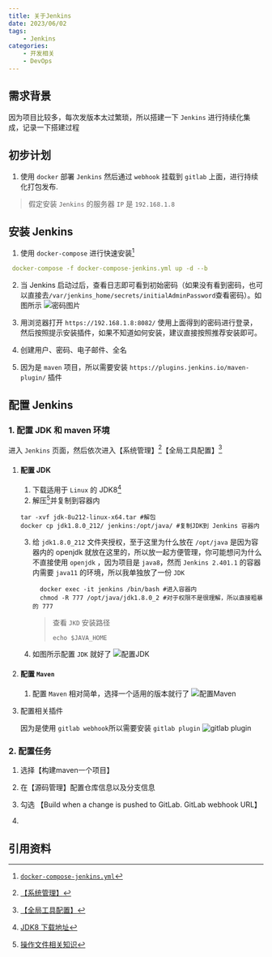 ```yaml
---
title: 关于Jenkins
date: 2023/06/02
tags:
    - Jenkins
categories:
    - 开发相关
    - DevOps
---
```


## 需求背景
因为项目比较多，每次发版本太过繁琐，所以搭建一下 ``Jenkins`` 进行持续化集成，记录一下搭建过程

## 初步计划
1. 使用 ``docker`` 部署 ``Jenkins`` 然后通过 ``webhook`` 挂载到 ``gitlab`` 上面，进行持续化打包发布.

> 假定安装 ``Jenkins`` 的服务器 ``IP`` 是 ``192.168.1.8``

## 安装 Jenkins

1. 使用 ``docker-compose`` 进行快速安装[^docker-compose]
 ```yaml
  docker-compose -f docker-compose-jenkins.yml up -d --b
 ```

2. 当 Jenkins 启动过后，查看日志即可看到初始密码（如果没有看到密码，也可以直接去``/var/jenkins_home/secrets/initialAdminPassword``查看密码）。如图所示
   ![密码图片](https://github.com/yuanl-r/file_bucket/blob/main/blog/wx_20230603025606.png?raw=true)
   
3. 用浏览器打开 ``https://192.168.1.8:8082/`` 使用上面得到的密码进行登录，然后按照提示安装插件，如果不知道如何安装，建议直接按照推荐安装即可。

4. 创建用户、密码、电子邮件、全名

5. 因为是 ``maven`` 项目，所以需要安装 ``https://plugins.jenkins.io/maven-plugin/`` 插件

## 配置 Jenkins

### 1. 配置 JDK 和 maven 环境

进入 ``Jenkins`` 页面，然后依次进入【系统管理】[^system]【全局工具配置】[^configureTools]

  1. #### 配置 JDK

     1. 下载适用于 ``Linux`` 的 JDK8[^jdk8]
     2. 解压[^targz]并复制到容器内
        
      ```shell
      tar -xvf jdk-8u212-linux-x64.tar #解包
      docker cp jdk1.8.0_212/ jenkins:/opt/java/ #复制JDK到 Jenkins 容器内        
      ```

     3. 给 ``jdk1.8.0_212`` 文件夹授权，至于这里为什么放在 ``/opt/java`` 是因为容器内的 openjdk 就放在这里的，所以放一起方便管理，你可能想问为什么不直接使用 ``openjdk`` ，因为项目是 ``java8``，然而 ``Jenkins 2.401.1`` 的容器内需要 ``java11`` 的环境，所以我单独放了一份 ``JDK``

        ```shell
          docker exec -it jenkins /bin/bash #进入容器内
          chmod -R 777 /opt/java/jdk1.8.0_2 #对于权限不是很理解，所以直接粗暴的 777
        ```

         > 查看 ``JKD`` 安装路径 
         > ```shell
         > echo $JAVA_HOME
         > ```

      4. 如图所示配置 ``JDK`` 就好了
         ![配置JDK](https://github.com/yuanl-r/file_bucket/blob/main/blog/WX20230603-191211@2x.png?raw=true)

  2. #### 配置 ``Maven``

     1. 配置 ``Maven`` 相对简单，选择一个适用的版本就行了
        ![配置Maven](https://github.com/yuanl-r/file_bucket/blob/main/blog/WX20230603-191657@2x.png?raw=true)

  3. 配置相关插件

      因为是使用 ``gitlab webhook``所以需要安装 ``gitlab plugin``
      ![gitlab plugin](https://github.com/yuanl-r/file_bucket/blob/main/blog/WX20230603-230916@2x.png?raw=true)

### 2. 配置任务

  1. 选择【构建maven一个项目】

  2. 在【源码管理】配置仓库信息以及分支信息

  3. 勾选 【Build when a change is pushed to GitLab. GitLab webhook URL】

  4. 






## 引用资料
[^docker-compose]: [``docker-compose-jenkins.yml``](https://github.com/yuanl-r/yuanl-r.github.io/blob/main/example/docker-compose-jenkins.yml)
[^system]: [【系统管理】](https://192.168.1.8:8082/manage)
[^configureTools]: [【全局工具配置】](https://192.168.1.8:8082/manage/configureTools/)
[^jdk8]: [JDK8 下载地址](https://www.oracle.com/java/technologies/javase/javase8u211-later-archive-downloads.html)
[^targz]: [操作文件相关知识](https://blog.csdn.net/songbinxu/article/details/80435665)

